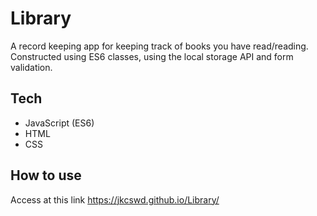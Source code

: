 # Library
A record keeping app for keeping track of books you have read/reading. Constructed using ES6 classes, using the local storage API and form validation.

## Tech

- JavaScript (ES6)
- HTML 
- CSS

## How to use 

Access at this link https://jkcswd.github.io/Library/
